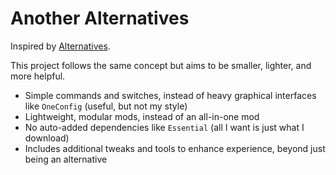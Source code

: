 # Another Alternatives

Inspired by [Alternatives](https://github.com/MicrocontrollersDev/Alternatives/).

This project follows the same concept but aims to be smaller, lighter, and more helpful.

- Simple commands and switches, instead of heavy graphical interfaces like `OneConfig` (useful, but not my style)
- Lightweight, modular mods, instead of an all-in-one mod
- No auto-added dependencies like `Essential` (all I want is just what I download)
- Includes additional tweaks and tools to enhance experience,  beyond just being an alternative